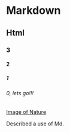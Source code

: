 # Markdown
## Html 
### 3
#### 2
##### 1
###### 0, lets go!!!


[Image of Nature](https://github.com/user-attachments/assets/dffdfe38-685f-4212-9cc5-5afa50a2fb69)








Described a use of Md. 
